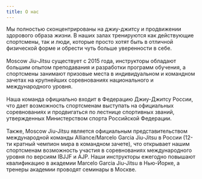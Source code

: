 ```yaml
---
title: О нас
---
```

Мы полностью сконцентрированы на джиу-джитсу и продвижении здорового образа жизни. В наших залах тренируются как действующие спортсмены, так и люди, которые просто хотят быть в отличной физической форме и обрести чуть больше уверенности в себе.\
\
Moscow Jiu-Jitsu существует с 2015 года, инструкторы обладают большим опытом преподавания и разработки программ обучения, а спортсмены занимают призовые места в индивидуальном и командном зачетах на крупнейших соревнованиях национального и международного уровня.\
\
Наша команда официально входит в Федерацию Джиу-Джитсу России, что дает возможность спортсменам выступать на официальных соревнованиях и продвигаться по лестнице спортивных званий, утвержденных Министерством спорта Российской Федерации.\
\
Также, Moscow Jiu-Jitsu является официальным представительством международной команды Alliance/Marcelo Garcia Jiu-Jitsu в России (12-ти кратный чемпион мира в командном зачете), что открывает нашим спортсменам возможность участия в соревнованиях международного уровня по версиям IBJJF и AJP. Наши инструкторы ежегодно повышают квалификацию в академии Marcelo Garcia Jiu-Jitsu в Нью-Йорке, а тренеры академии проводят семинары в Москве.